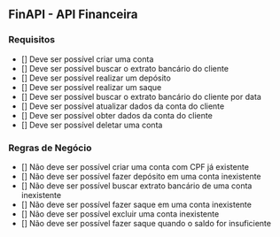 ## FinAPI - API Financeira

### Requisitos
- [] Deve ser possível criar uma conta
- [] Deve ser possível buscar o extrato bancário do cliente
- [] Deve ser possível realizar um depósito
- [] Deve ser possível realizar um saque
- [] Deve ser possível buscar o extrato bancário do cliente por data
- [] Deve ser possível atualizar dados da conta do cliente
- [] Deve ser possível obter dados da conta do cliente
- [] Deve ser possível deletar uma conta

### Regras de Negócio
- [] Não deve ser possível criar uma conta com CPF já existente
- [] Não deve ser possível fazer depósito em uma conta inexistente
- [] Não deve ser possível buscar extrato bancário de uma conta inexistente
- [] Não deve ser possível fazer saque em uma conta inexistente
- [] Não deve ser possível excluir uma conta inexistente
- [] Não deve ser possível fazer saque quando o saldo for insuficiente

